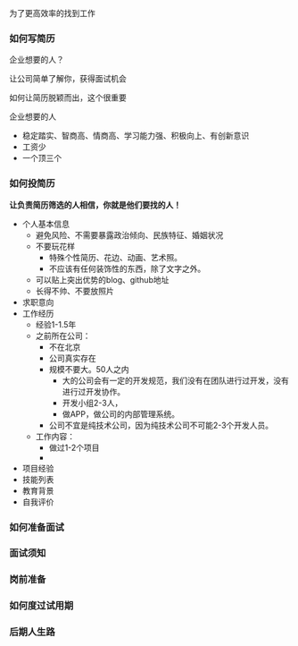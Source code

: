 为了更高效率的找到工作

### 如何写简历

企业想要的人？

让公司简单了解你，获得面试机会

如何让简历脱颖而出，这个很重要

企业想要的人

- 稳定踏实、智商高、情商高、学习能力强、积极向上、有创新意识
- 工资少
- 一个顶三个

### 如何投简历

**让负责简历筛选的人相信，你就是他们要找的人！**

- 个人基本信息
  - 避免风险、不需要暴露政治倾向、民族特征、婚姻状况
  - 不要玩花样
    - 特殊个性简历、花边、动画、艺术照。
    - 不应该有任何装饰性的东西，除了文字之外。
  - 可以贴上突出优势的blog、github地址
  - 长得不帅、不要放照片
- 求职意向
- 工作经历
  - 经验1-1.5年
  - 之前所在公司：
    - 不在北京
    - 公司真实存在
    - 规模不要大。50人之内
      - 大的公司会有一定的开发规范，我们没有在团队进行过开发，没有进行过开发协作。
      - 开发小组2-3人，
      - 做APP，做公司的内部管理系统。
    - 公司不宜是纯技术公司，因为纯技术公司不可能2-3个开发人员。
  - 工作内容：
    - 做过1-2个项目
    - 
- 项目经验
- 技能列表
- 教育背景
- 自我评价

### 如何准备面试

### 面试须知

### 岗前准备

### 如何度过试用期

### 后期人生路





